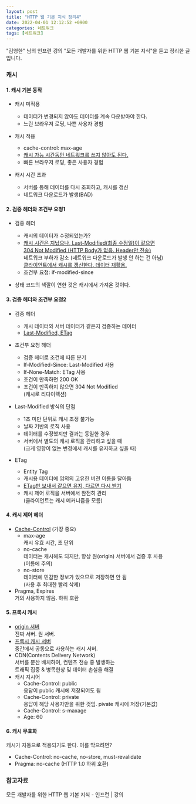 ```yaml
---
layout: post
title: "HTTP 웹 기본 지식 정리4"
date: 2022-04-01 12:12:52 +0900
categories: 네트워크
tags: [네트워크]
---
```


"김영한" 님의 인프런 강의 "모든 개발자를 위한 HTTP 웹 기본 지식"을 듣고 정리한 글입니다.  
  
### 캐시  
#### 1. 캐시 기본 동작  
* 캐시 미적용  
  - 데이터가 변경되지 않아도 데이터를 계속 다운받아야 한다.   
  - 느린 브라우저 로딩, 나쁜 사용자 경험  
* 캐시 적용  
  - cache-control: max-age  
  - <u>캐시 가능 시간동안 네트워크를 쓰지 않아도 된다.</u>   
  - 빠른 브라우저 로딩, 좋은 사용자 경험  

* 캐시 시간 초과  
  - 서버를 통해 데이터를 다시 조회하고, 캐시를 갱신  
  - 네트워크 다운로드가 발생(BAD)  

#### 2. 검증 헤더와 조건부 요청1  
* 검증 헤더  
  - 캐시의 데이터가 수정되었는가?   
  - <u>캐시 시간은 지났으나, Last-Modified(최종 수정일)이 같으면</u>    
    <u>304 Not Modified (HTTP Body가 없음. Header만 전송)</u>  
    네트워크 부하가 감소 (네트워크 다운로드가 발생 안 하는 건 아님)  
    <u>클라이언트에서 캐시를 갱신한다. 데이터 재활용.</u>  
  - 조건부 요청: if-modified-since  

* 상태 코드의 색깔이 연한 것은 캐시에서 가져온 것이다.   
  
#### 3. 검증 헤더와 조건부 요청2  
* 검증 헤더  
  - 캐시 데이터와 서버 데이터가 같은지 검증하는 데이터  
  - <u>Last-Modified, ETag</u>  
* 조건부 요청 헤더  
  - 검증 헤더로 조건에 따른 분기  
  - If-Modified-Since: Last-Modified 사용    
  - If-None-Match: ETag 사용  
  - 조건이 만족하면 200 OK  
  - 조건이 만족하지 않으면 304 Not Modified  
    (캐시로 리다이렉션)  

* Last-Modified 방식의 단점  
  - 1초 미만 단위로 캐시 조정 불가능  
  - 날짜 기반의 로직 사용  
  - 데이터를 수정했지만 결과는 동일한 경우  
  - 서버에서 별도의 캐시 로직을 관리하고 싶을 때   
    (크게 영향이 없는 변경에서 캐시를 유지하고 싶을 때)  

* ETag  
  - Entity Tag  
  - 캐시용 데이터에 임의의 고유한 버전 이름을 달아둠   
  - <u>ETag만 보내서 같으면 유지, 다르면 다시 받기</u>  
  - 캐시 제어 로직을 서버에서 완전히 관리  
    (클라이언트는 캐시 메커니즘을 모름)  

#### 4. 캐시 제어 헤더  
* <u>Cache-Control</u> (가장 중요)  
  - max-age  
    캐시 유효 시간, 초 단위  
  - no-cache  
    데이터는 캐시해도 되지만, 항상 원(origin) 서버에서 검증 후 사용  
    (이름에 주의)  
  - no-store  
    데이터에 민감한 정보가 있으므로 저장하면 안 됨  
    (사용 후 최대한 빨리 삭제)  
* Pragma, Expires  
  거의 사용하지 않음. 하위 호환  

#### 5. 프록시 캐시  
* <u>origin 서버</u>  
  진짜 서버. 원 서버.  
* <u>프록시 캐시 서버</u>  
  중간에서 공동으로 사용하는 캐시 서버.  
* CDN(Contents Delivery Network)  
  서버를 분산 배치하여, 컨텐츠 전송 중 발생하는   
  트래픽 집중 & 병목현상 및 데이터 손실을 해결  
* 캐시 지시어  
  - Cache-Control: public  
    응답이 public 캐시에 저장되어도 됨  
  - Cache-Control: private  
    응답이 해당 사용자만을 위한 것임. pivate 캐시에 저장(기본값)  
  - Cache-Control: s-maxage  
  - Age: 60  

#### 6. 캐시 무효화  
캐시가 자동으로 적용되기도 한다. 이를 막으려면?  
* Cache-Control: no-cache, no-store, must-revalidate  
* Pragma: no-cache (HTTP 1.0 하위 호환)  

### 참고자료
모든 개발자를 위한 HTTP 웹 기본 지식 - 인프런 | 강의